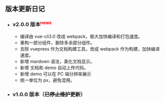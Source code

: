 ## 版本更新日记

- ### v2.0.0 版本<sup style="color:red">news</sup>

  - 编译由 vue-cli3.0 改成 webpack，极大加快编译和打包速度。
  - 重构一部分组件，删除多余部分组件。
  - 去除 vuepress 作为文档构建工具，改成 webpack 作为构建，加快编译速度。
  - 新增 mardown 语法，美化文档显示。
  - 新增 文档和 demo 自动上传代码。
  - 新增 demo 可以在 PC 端分辨率展示
  - 统一单位为 px，避免混用。

- ### v1.0.0 版本（~~已停止维护更新~~）
